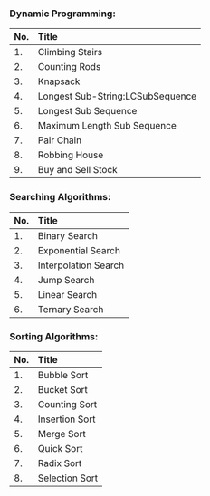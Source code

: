 ### Dynamic Programming:

|No.|Title|
|:---|:---|
|1.|Climbing Stairs|
|2.|Counting Rods|
|3.|Knapsack|
|4.|Longest Sub-String:LCSubSequence
|5.|Longest Sub Sequence|
|6.|Maximum Length Sub Sequence|
|7.|Pair Chain|
|8.|Robbing House|
|9.|Buy and Sell Stock|

### Searching Algorithms:

|No.|Title|
|:---|:---|
|1.|Binary Search
|2.|Exponential Search|
|3.|Interpolation Search|
|4.|Jump Search|
|5.|Linear Search| 
|6.|Ternary Search|

### Sorting Algorithms:

|No.|Title|
|:---|:---|
|1.|Bubble Sort|
|2.|Bucket Sort|
|3.|Counting Sort|
|4.|Insertion Sort| 
|5.|Merge Sort|
|6.|Quick Sort|
|7.|Radix Sort|
|8.|Selection Sort|